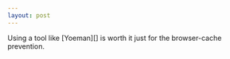 ```yaml
---
layout: post
---
```


Using a tool like [Yoeman][] is worth it just for the browser-cache
prevention.
